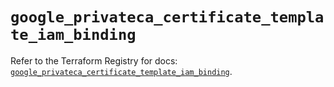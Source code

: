 # `google_privateca_certificate_template_iam_binding`

Refer to the Terraform Registry for docs: [`google_privateca_certificate_template_iam_binding`](https://registry.terraform.io/providers/hashicorp/google-beta/6.14.1/docs/resources/google_privateca_certificate_template_iam_binding).
